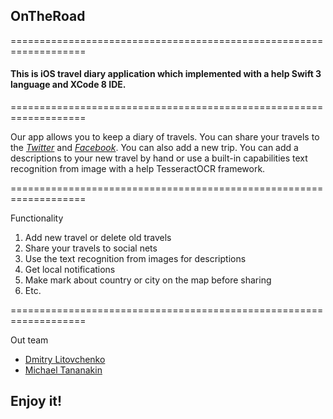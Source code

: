 <h2> OnTheRoad </h2>

===================================================================

<h4> This is iOS travel diary application which implemented with a help Swift 3 language and XCode 8 IDE. </h4>

===================================================================

<p> Our app allows you to keep a diary of travels. You can share your travels to the <i><a href="https://twitter.com/">Twitter</a></i> and <i><a href="https://en-gb.facebook.com/">Facebook</a></i>. You can also add a new trip. You can add a descriptions to your new travel by hand or use a built-in capabilities text recognition from image with a help TesseractOCR framework.</p>

===================================================================

<p> Functionality
    <ol>
      <li>Add new travel or delete old travels</li>
      <li>Share your travels to social nets</li>
      <li>Use the text recognition from images for descriptions</li>
      <li>Get local notifications</li>
      <li>Make mark about country or city on the map before sharing</li>
      <li>Etc.</li>
    </ol>
</p>

===================================================================

<p> Out team
    <ul>
    <li><a href="https://vk.com/dmlitov4">Dmitry Litovchenko</a></li>
    <li><a href="https://vk.com/id255099048">Michael Tananakin</a></li>
    </ul>
</p>



<h2>Enjoy it!</h2>
